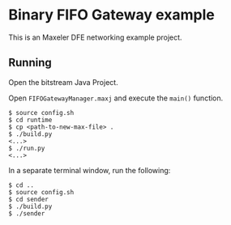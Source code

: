 # Binary FIFO Gateway example

This is an Maxeler DFE networking example project.

## Running

Open the bitstream Java Project.

Open `FIFOGatewayManager.maxj` and execute the `main()` function.

```
$ source config.sh
$ cd runtime
$ cp <path-to-new-max-file> .
$ ./build.py
<...>
$ ./run.py
<...>
```

In a separate terminal window, run the following:

```
$ cd ..
$ source config.sh
$ cd sender
$ ./build.py
$ ./sender
```
